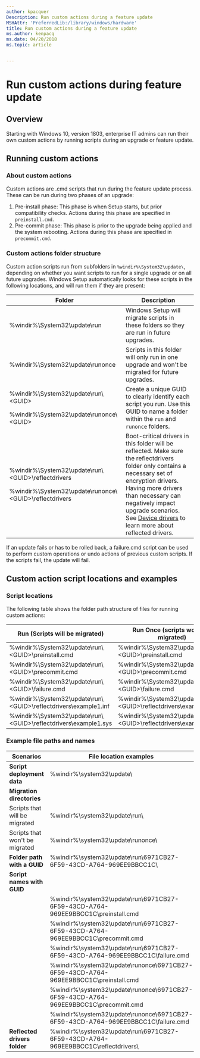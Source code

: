 ```yaml
---
author: kpacquer
Description: Run custom actions during a feature update
MSHAttr: 'PreferredLib:/library/windows/hardware'
title: Run custom actions during a feature update
ms.author: kenpacq
ms.date: 04/20/2018
ms.topic: article


---
```


# Run custom actions during feature update

## Overview

Starting with Windows 10, version 1803, enterprise IT admins can run their own custom actions by running scripts during an upgrade or feature update. 

## Running custom actions

### About custom actions
Custom actions are .cmd scripts that run during the feature update process. These can be run during two phases of an upgrade:
1.  Pre-install phase: This phase is when Setup starts, but prior compatibility checks. Actions during this phase are specified in `preinstall.cmd`.
2.  Pre-commit phase: This phase is prior to the upgrade being applied and the system rebooting. Actions during this phase are specified in `precommit.cmd`.

### Custom actions folder structure

Custom action scripts run from subfolders in `%windir%\System32\update\`, depending on whether you want scripts to run for a single upgrade or on all future upgrades. Windows Setup automatically looks for these scripts in the following locations, and will run them if they are present:

| Folder | Description |
| --- | ---|
| %windir%\System32\update\run | Windows Setup will migrate scripts in these folders so they are run in future upgrades. |
| %windir%\System32\update\runonce | Scripts in this folder will only run in one upgrade and won't be migrated for future upgrades. |
| %windir%\System32\update\run\\\<GUID><p></p>%windir%\System32\update\runonce\\\<GUID> | Create a unique GUID to clearly identify each script you run. Use this GUID to name a folder within the `run` and `runonce` folders.  |
| %windir%\System32\update\run\\\<GUID>\reflectdrivers<p></p>%windir%\System32\update\runonce\\\<GUID>\reflectdrivers | Boot-critical drivers in this folder will be reflected. Make sure the reflectdrivers folder only contains a necessary set of encryption drivers. Having more drivers than necessary can negatively impact upgrade scenarios. See [Device drivers](device-drivers-and-deployment-overview.md#span-idofflinespanspan-idofflinespanadd-drivers-before-deployment-on-an-offline-windows-image-by-using-dism) to learn more about reflected drivers. |




If an update fails or has to be rolled back, a failure.cmd script can be used to perform custom operations or undo actions of previous custom scripts. If the scripts fail, the update will fail.


## Custom action script locations and examples

### Script locations

The following table shows the folder path structure of files for running custom actions:


|                  Run (Scripts will be migrated)                   |                 Run Once (scripts won't be migrated)                  |
|-------------------------------------------------------------------|-----------------------------------------------------------------------|
|       %windir%\System32\update\run\\\<GUID>\preinstall.cmd        |       %windir%\System32\update\runonce\\\<GUID>\preinstall.cmd        |
|        %windir%\System32\update\run\\\<GUID>\precommit.cmd        |        %windir%\System32\update\runonce\\\<GUID>\precommit.cmd        |
|         %windir%\System32\update\run\\\<GUID>\failure.cmd         |         %windir%\System32\update\runonce\\\<GUID>\failure.cmd         |
| %windir%\System32\update\run\\\<GUID>\reflectdrivers\example1.inf | %windir%\System32\update\runonce\\\<GUID>\reflectdrivers\example2.inf |
| %windir%\System32\update\run\\\<GUID>\reflectdrivers\example1.sys |   %windir%\System32\update\run\\\<GUID>\reflectdrivers\example2.sys   |

### Example file paths and names

| Scenarios                      | File location examples                                                               |
| ------------------------------ | ------------------------------------------------------------------------------------ |
| **Script deployment data**         | %windir%\system32\update\                                                            |
| **Migration directories**      |                                                                                      |
| Scripts that will be migrated  | %windir%\system32\update\run\                                                        |
| Scripts that won't be migrated | %windir%\system32\update\runonce\                                                    |
| **Folder path with a GUID**        | %windir%\system32\update\run\6971CB27-6F59-43CD-A764-969EE9BBCC1C\                   |
| **Script names with GUID**         |                                                                                      |
|                                | %windir%\system32\update\run\6971CB27-6F59-43CD-A764-969EE9BBCC1C\preinstall.cmd     |
|                                | %windir%\system32\update\run\6971CB27-6F59-43CD-A764-969EE9BBCC1C\precommit.cmd      |
|                                | %windir%\system32\update\run\6971CB27-6F59-43CD-A764-969EE9BBCC1C\failure.cmd        |
|                                | %windir%\system32\update\runonce\6971CB27-6F59-43CD-A764-969EE9BBCC1C\preinstall.cmd |
|                                | %windir%\system32\update\runonce\6971CB27-6F59-43CD-A764-969EE9BBCC1C\precommit.cmd  |
|                                | %windir%\system32\update\runonce\6971CB27-6F59-43CD-A764-969EE9BBCC1C\failure.cmd    |
| **Reflected drivers folder**       | %windir%\system32\update\run\6971CB27-6F59-43CD-A764-969EE9BBCC1C\reflectdrivers\    |




